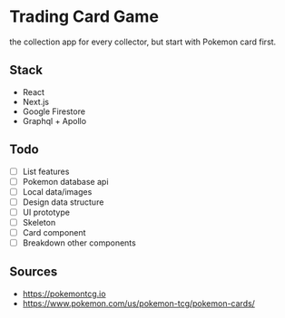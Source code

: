 # Trading Card Game
the collection app for every collector, but start with Pokemon card first.

## Stack
- React
- Next.js
- Google Firestore
- Graphql + Apollo

## Todo
- [ ] List features
- [ ] Pokemon database api
- [ ] Local data/images 
- [ ] Design data structure
- [ ] UI prototype
- [ ] Skeleton 
- [ ] Card component
- [ ] Breakdown other components

## Sources
- https://pokemontcg.io
- https://www.pokemon.com/us/pokemon-tcg/pokemon-cards/
